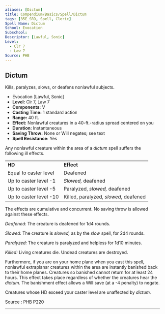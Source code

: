 ```yaml
---
aliases: [Dictum]
title: Compendium/Basics/Spell/Dictum
tags: [35E_SRD, Spell, Cleric]
Spell Name: Dictum
School: Evocation
Subschool: 
Descriptor: [Lawful, Sonic]
Level:
  - Clr 7
  - Law 7
Source: PHB
---
```



## Dictum

Kills, paralyzes, slows, or deafens nonlawful subjects.

*   Evocation [Lawful, Sonic]
*   **Level:** Clr 7, Law 7
*   **Components:** V
*   **Casting Time:** 1 standard action
*   **Range:** 40 ft.
*   **Effect:** Nonlawful creatures in a 40-ft.-radius spread centered on you
*   **Duration:** Instantaneous
*   **Saving Throw:** None or Will negates; see text
*   **Spell Resistance:** Yes

<p>Any nonlawful creature within the area of a <i>dictum</i> spell suffers the following ill effects.</p><table> <tr decoration="underline"> <td> <b>HD</b> </td> <td> <b>Effect</b> </td> </tr> <tr> <td> Equal to caster level </td> <td> Deafened </td> </tr> <tr> <td> Up to caster level -1 </td> <td> <i>Slowed,</i> deafened </td> </tr> <tr> <td> Up to caster level -5 </td> <td> Paralyzed, <i>slowed,</i> deafened </td> </tr> <tr> <td> Up to caster level -10 </td> <td> Killed, paralyzed, <i>slowed</i>, deafened </td> </tr> </table><p>The effects are cumulative and concurrent. No saving throw is allowed against these effects.</p><p><i>Deafened:</i> The creature is deafened for 1d4 rounds.</p><p><i>Slowed:</i> The creature is <i>slowed,</i> as by the <i>slow</i> spell, for 2d4 rounds.</p><p><i>Paralyzed:</i> The creature is paralyzed and helpless for 1d10 minutes.</p><p><i>Killed:</i> Living creatures die. Undead creatures are destroyed.</p><p>Furthermore, if you are on your home plane when you cast this spell, nonlawful extraplanar creatures within the area are instantly banished back to their home planes. Creatures so banished cannot return for at least 24 hours. This effect takes place regardless of whether the creatures hear the <i>dictum.</i> The banishment effect allows a Will save (at a -4 penalty) to negate.</p><p>Creatures whose HD exceed your caster level are unaffected by <i>dictum.</i></p>

Source : PHB P220

---
